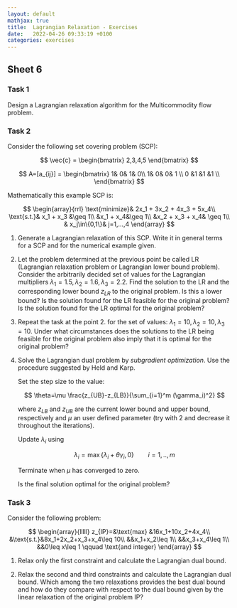```yaml
---
layout: default
mathjax: true
title:  Lagrangian Relaxation - Exercises
date:   2022-04-26 09:33:19 +0100
categories: exercises 
---
```


## Sheet 6


### Task 1

Design a Lagrangian relaxation algorithm for the Multicommodity flow problem.

### Task 2

<!-- 
The following is based on a tutorial on Lagrangian Relaxation by J E
Beasley [JB].
--> 

Consider the following set covering problem (SCP):

$$
\vec{c} = \begin{bmatrix} 2,3,4,5 \end{bmatrix}
$$

$$
A=[a_{ij}] = \begin{bmatrix} 1& 0& 1& 0\\
 1& 0& 0& 1 \\
 0 &1 &1 &1 \\
 \end{bmatrix}
$$

Mathematically this example SCP is:

$$
\begin{array}{rrl}
\text{minimize}& 2x_1 + 3x_2 + 4x_3 + 5x_4\\
\text{s.t.}& x_1 + x_3 &\geq 1\\
 &x_1 + x_4&\geq 1\\
 &x_2 + x_3 + x_4& \geq 1\\
& x_j\in\{0,1\}&  j=1,...,4
\end{array}
$$


1. Generate a Lagrangian relaxation of this SCP. Write it in general
   terms for a SCP and for the numerical example given. 

2. Let the problem determined at the previous point be called LR
   (Lagrangian relaxation problem or Lagrangian lower bound
   problem). Consider the arbitrarily decided set of values for the
   Lagrangian multipliers $\lambda_1=1.5,\lambda_2=1.6,\lambda_3=2.2$.
   Find the solution to the LR and the corresponding lower bound
   $z_{LR}$ to the original problem.  Is this a lower bound? Is the
   solution found for the LR feasible for the original problem? Is the
   solution found for the LR optimal for the original problem?

  
3. Repeat the task at the point 2. for the set of values: 
   $\lambda_1=10,\lambda_2=10,\lambda_3=10$. Under what
   circumstances does the solutions to the LR being feasible for the
   original problem also imply that it is optimal for the original
   problem?

4. Solve the Lagrangian dual problem by *subgradient
   optimization*. Use the procedure suggested by Held and Karp.

   Set the step size to the value:
   
   $$
   \theta=\mu \frac{z_{UB}-z_{LB}}{\sum_{i=1}^m (\gamma_i)^2}
   $$
   
   where $z_{LB}$ and $z_{UB}$ are the current lower bound and upper
   bound, respectively and $\mu$ an user defined parameter (try with 2
   and decrease it throughout the iterations).
   
   Update $\lambda_i$ using 
   
   $$
   \lambda_i=\max\{\lambda_i+\theta\gamma_i,0\}\qquad i=1,..,m
   $$

   Terminate when $\mu$ has converged to zero. 

   Is the final solution optimal for the original problem?  




### Task 3

Consider the following problem: <!--  from [Fi2]: -->

$$
\begin{array}{lllll}
z_{IP}=&\text{max} &16x_1+10x_2+4x_4\\
&\text{s.t.}&8x_1+2x_2+x_3+x_4\leq 10\\
&&x_1+x_2\leq 1\\
&&x_3+x_4\leq 1\\
&&0\leq x\leq 1 \qquad \text{and integer}
\end{array}
$$

1. Relax only the first constraint and calculate the Lagrangian dual
   bound.
   
2. Relax the second and third constraints and calculate the Lagrangian
   dual bound. Which among the two relaxations provides the best dual
   bound and how do they compare with respect to the dual bound given by
   the linear relaxation of the original problem IP? 
